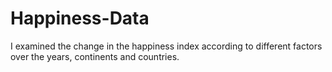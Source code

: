 # Happiness-Data
I examined the change in the happiness index according to different factors over the years, continents and countries.
